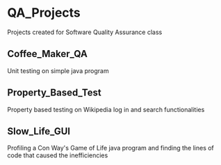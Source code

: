 # QA_Projects
Projects created for Software Quality Assurance class

## Coffee_Maker_QA
Unit testing on simple java program

## Property_Based_Test
Property based testing on Wikipedia log in and search functionalities

## Slow_Life_GUI
Profiling a Con Way's Game of Life java program and finding the lines of code that caused
the inefficiencies


